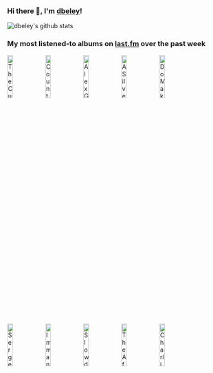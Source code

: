 ### Hi there 👋, I'm [dbeley](https://dbeley.ovh/en)!

![dbeley's github stats](https://github-readme-stats.vercel.app/api?username=dbeley)

### My most listened-to albums on [last.fm](https://www.last.fm/user/d_beley) over the past week

[<img src='https://lastfm.freetls.fastly.net/i/u/300x300/83b8ba7098904df8cd2a781da5b4f871.jpg' width='16%' height='16%' alt='The Cure - Disintegration'>](https://www.last.fm/music/the%2bcure/disintegration)&nbsp;
[<img src='https://lastfm.freetls.fastly.net/i/u/300x300/ff0a4c589b942265b6a61bc8b64105b5.jpg' width='16%' height='16%' alt='Count Basie - The Complete Atomic Basie'>](https://www.last.fm/music/count%2bbasie/the%2bcomplete%2batomic%2bbasie)&nbsp;
[<img src='https://lastfm.freetls.fastly.net/i/u/300x300/0b8520054cfd8af493b44a8bed0a2361.jpg' width='16%' height='16%' alt='Alex G - TRICK'>](https://www.last.fm/music/alex%2bg/trick)&nbsp;
[<img src='https://lastfm.freetls.fastly.net/i/u/300x300/cb137b4b5faf42e99fa3dd50330c61c4.png' width='16%' height='16%' alt='A Silver Mt. Zion - He Has Left Us Alone, but Shafts of Light Sometimes Grace the Corner of Our Rooms…'>](https://www.last.fm/music/a%2bsilver%2bmt.%2bzion/he%2bhas%2bleft%2bus%2balone%252c%2bbut%2bshafts%2bof%2blight%2bsometimes%2bgrace%2bthe%2bcorner%2bof%2bour%2brooms%25e2%2580%25a6)&nbsp;
[<img src='https://lastfm.freetls.fastly.net/i/u/300x300/f01dc65b3d4496b4d34d6a004f329930.png' width='16%' height='16%' alt='Do Make Say Think - & Yet & Yet'>](https://www.last.fm/music/do%2bmake%2bsay%2bthink/%2526%2byet%2b%2526%2byet)&nbsp;
<br>
[<img src='https://lastfm.freetls.fastly.net/i/u/300x300/f98967850adeaae9c2bc5888347b5a27.jpg' width='16%' height='16%' alt='Serge Gainsbourg - Histoire de Melody Nelson'>](https://www.last.fm/music/serge%2bgainsbourg/histoire%2bde%2bmelody%2bnelson)&nbsp;
[<img src='https://lastfm.freetls.fastly.net/i/u/300x300/49f7e188981276aac6cdf7ac3ab709a5.jpg' width='16%' height='16%' alt='Immanuel Wilkins - Omega'>](https://www.last.fm/music/immanuel%2bwilkins/omega)&nbsp;
[<img src='https://lastfm.freetls.fastly.net/i/u/300x300/a0beb2c48c08e2d3ded06875fe248bb2.jpg' width='16%' height='16%' alt='Slowdive - Souvlaki'>](https://www.last.fm/music/slowdive/souvlaki)&nbsp;
[<img src='https://lastfm.freetls.fastly.net/i/u/300x300/c46ec0f0ee194be4cb3c1901d00996c0.jpg' width='16%' height='16%' alt='The Afghan Whigs - 1965'>](https://www.last.fm/music/the%2bafghan%2bwhigs/1965)&nbsp;
[<img src='https://lastfm.freetls.fastly.net/i/u/300x300/b00527c6ae0cd1d4c9bf3706b130ad56.jpg' width='16%' height='16%' alt='Charli xcx - BRAT'>](https://www.last.fm/music/charli%2bxcx/brat)&nbsp;
<br>
